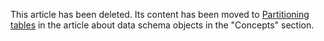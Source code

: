 This article has been deleted. Its content has been moved to [Partitioning tables](../../concepts/datamodel/table.md#partitioning) in the article about data schema objects in the "Concepts" section.

